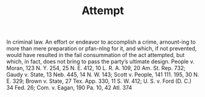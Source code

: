 ---
title: Attempt
permalink: "/definitions/attempt.html"
body: In criminal law. An effort or endeavor to accomplish a crime, arnount-ing to
  more than mere preparation or pfan-nlng for it, and which, if not prevented, would
  have resulted in the fail consummation of the act attempted, but which, in fact,
  does not bring to pass the party’s ultimate design. People v. Moran, 123 N. Y. 254,
  25 N. E. 412, 10 L. R. A. 109, 20 Am. St. Rep. 732; Gaudy v. State, 13 Neb. 445,
  14 N. W. 143; Scott v. People, 141 111. 195, 30 N. E. 329; Brown v. State, 27 Tex.
  App. 330, 11 S. W. 412; U. S. v. Ford (D. C.) 34 Fed. 26; Com. v. Eagan, 190 Pa.
  10, 42 Atl. 374
published_at: '2018-07-07'
layout: post
---